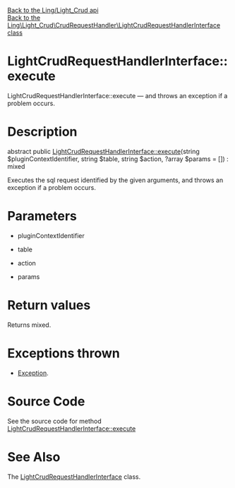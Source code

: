 [Back to the Ling/Light_Crud api](https://github.com/lingtalfi/Light_Crud/blob/master/doc/api/Ling/Light_Crud.md)<br>
[Back to the Ling\Light_Crud\CrudRequestHandler\LightCrudRequestHandlerInterface class](https://github.com/lingtalfi/Light_Crud/blob/master/doc/api/Ling/Light_Crud/CrudRequestHandler/LightCrudRequestHandlerInterface.md)


LightCrudRequestHandlerInterface::execute
================



LightCrudRequestHandlerInterface::execute — and throws an exception if a problem occurs.




Description
================


abstract public [LightCrudRequestHandlerInterface::execute](https://github.com/lingtalfi/Light_Crud/blob/master/doc/api/Ling/Light_Crud/CrudRequestHandler/LightCrudRequestHandlerInterface/execute.md)(string $pluginContextIdentifier, string $table, string $action, ?array $params = []) : mixed




Executes the sql request identified by the given arguments,
and throws an exception if a problem occurs.




Parameters
================


- pluginContextIdentifier

    

- table

    

- action

    

- params

    


Return values
================

Returns mixed.


Exceptions thrown
================

- [Exception](http://php.net/manual/en/class.exception.php).&nbsp;







Source Code
===========
See the source code for method [LightCrudRequestHandlerInterface::execute](https://github.com/lingtalfi/Light_Crud/blob/master/CrudRequestHandler/LightCrudRequestHandlerInterface.php#L23-L23)


See Also
================

The [LightCrudRequestHandlerInterface](https://github.com/lingtalfi/Light_Crud/blob/master/doc/api/Ling/Light_Crud/CrudRequestHandler/LightCrudRequestHandlerInterface.md) class.



